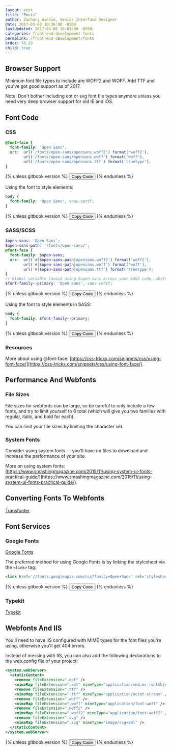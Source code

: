 ```yaml
---
layout: post
title: "Fonts"
author: Zachary Winnie, Senior Interface Designer
date: 2017-03-02 10:36:00 -0500
lastUpdated: 2017-03-06 16:01:00 -0500;
categories: front-end-development fonts
permalink: /front-end-development/fonts
order: 70.20
child: true
---
```

## Browser Support

Minimum font file types to include are WOFF2 and WOFF. Add TTF and you've got good support as of 2017.

Note: Don't bother including eot or svg font file types anymore unless you need very deep browser support for old IE and iOS.

## Font Code

### CSS

``` css
@font-face {
  font-family: 'Open Sans';
  src:  url('/fonts/open-sans/opensans.woff2') format('woff2'),
        url('/fonts/open-sans/opensans.woff') format('woff'),
        url('/fonts/open-sans/opensans.ttf') format('truetype');
}
```
{% unless gitbook.version %}
<button type="button" class="button button--white button--smallest button--copy">Copy Code</button>
{% endunless %}

Using the font to style elements:

``` css
body {
  font-family: 'Open Sans', sans-serif;
}
```
{% unless gitbook.version %}
<button type="button" class="button button--white button--smallest button--copy">Copy Code</button>
{% endunless %}

### SASS/SCSS

``` scss
$open-sans: 'Open Sans';
$open-sans-path: '/fonts/open-sans/';
@font-face {
  font-family: $open-sans;
  src:  url('#{$open-sans-path}opensans.woff2') format('woff2'),
        url('#{$open-sans-path}opensans.woff') format('woff'),
        url('#{$open-sans-path}opensans.ttf') format('truetype');
}
// Global variable (avoid using $open-sans across your SASS code, abstract it out so it is easy to change)
$font-family--primary: 'Open Sans', sans-serif;
```
{% unless gitbook.version %}
<button type="button" class="button button--white button--smallest button--copy">Copy Code</button>
{% endunless %}

Using the font to style elements in SASS:

``` scss
body {
  font-family: $font-family--primary;
}
```
{% unless gitbook.version %}
<button type="button" class="button button--white button--smallest button--copy">Copy Code</button>
{% endunless %}

### Resources

More about using @font-face: [https://css-tricks.com/snippets/css/using-font-face/](https://css-tricks.com/snippets/css/using-font-face/).

## Performance And Webfonts

### File Sizes

File sizes for webfonts can be large, so be careful to only include a few fonts, and try to limit yourself to 6 total (which will give you two families with regular, italic, and bold for each).

You can limit your file sizes by limiting the character set.

### System Fonts

Consider using system fonts &mdash; you'll have no files to download and increase the performance of your site.

More on using system fonts: [https://www.smashingmagazine.com/2015/11/using-system-ui-fonts-practical-guide/](https://www.smashingmagazine.com/2015/11/using-system-ui-fonts-practical-guide/).

## Converting Fonts To Webfonts

[Transfonter](https://transfonter.org/)

## Font Services

### Google Fonts

[Google Fonts](https://fonts.google.com/)

The preferred method for using Google Fonts is by linking the stylesheet via the `<link>` tag:

``` html
<link href='//fonts.googleapis.com/css?family=Open+Sans' rel='stylesheet' type='text/css'>
```
{% unless gitbook.version %}
<button type="button" class="button button--white button--smallest button--copy">Copy Code</button>
{% endunless %}

### Typekit

[Typekit](https://typekit.com/fonts)

## Webfonts And IIS

You'll need to have IIS configured with MIME types for the font files you're using, otherwise you'll get 404 errors.

Instead of messing with IIS, you can also add the following declarations to the web.config file of your project:

``` xml
<system.webServer> 
  <staticContent> 
    <remove fileExtension=".eot" /> 
    <mimeMap fileExtension=".eot" mimeType="application/vnd.ms-fontobject" /> 
    <remove fileExtension=".ttf" /> 
    <mimeMap fileExtension=".ttf" mimeType="application/octet-stream" /> 
    <remove fileExtension=".woff" /> 
    <mimeMap fileExtension=".woff" mimeType="application/font-woff" /> 
    <remove fileExtension=".woff2" /> 
    <mimeMap fileExtension=".woff2" mimeType="application/font-woff2" /> 
    <remove fileExtension=".svg" /> 
    <mimeMap fileExtension=".svg" mimeType="image/svg+xml" /> 
  </staticContent> 
</system.webServer>
```
{% unless gitbook.version %}
<button type="button" class="button button--white button--smallest button--copy">Copy Code</button>
{% endunless %}